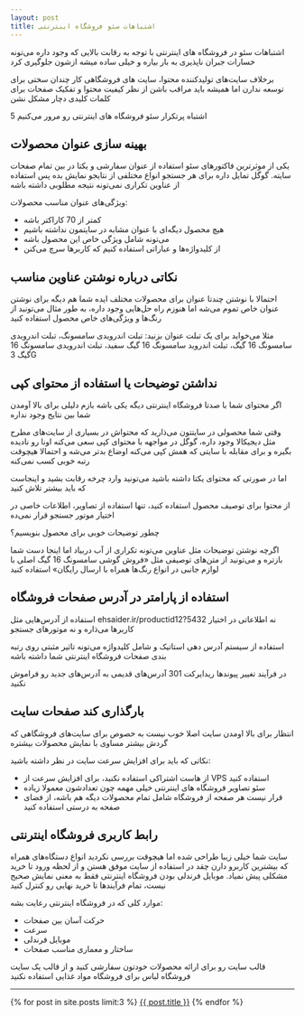 ```yaml
---
layout: post
title: اشتباهات سئو فروشگاه اینترنتی
---
```


اشتباهات سئو در فروشگاه های اینترنتی با توجه به رقابت بالایی که وجود داره می‌تونه خسارات جبران ناپذیری به بار بیاره و خیلی ساده میشه ازشون جلوگیری کرد

برخلاف سایت‌های تولیدکننده محتوا، سایت های فروشگاهی کار چندان سختی برای توسعه ندارن اما همیشه باید مراقب باشن از نظر کیفیت محتوا و تفکیک صفحات برای کلمات کلیدی دچار مشکل نشن

5 اشتباه پرتکرار سئو فروشگاه های اینترنتی رو مرور می‌کنیم

## بهینه سازی عنوان محصولات

یکی از موثرترین فاکتورهای سئو استفاده از عنوان سفارشی و یکتا در بین تمام صفحات سایته. گوگل تمایل داره برای هر جستجو انواع مختلفی از نتایجو نمایش بده پس استفاده از عناوین تکراری نمی‌تونه نتیجه مطلوبی داشته باشه

ویژگی‌های عنوان مناسب محصولات:

- کمتر از 70 کاراکتر باشه
- هیچ محصول دیگه‌ای با عنوان مشابه در سایتمون نداشته باشیم
- می‌تونه شامل ویژگی خاص این محصول باشه
- از کلیدواژه‌ها و عباراتی استفاده کنیم که کاربرها سرچ می‌کنن

## نکاتی درباره نوشتن عناوین مناسب

احتمالا با نوشتن چندتا عنوان برای محصولات مختلف ایده شما هم دیگه برای نوشتن عنوان خاص تموم می‌شه اما هنوزم راه حل‌هایی وجود داره، به طور مثال می‌تونید از رنگ‌ها و ویژگی‌های خاص محصول استفاده کنید

مثلا می‌خواید برای یک تبلت عنوان بزنید: تبلت اندرویدی سامسونگ، تبلت اندرویدی سامسونگ 16 گیگ، تبلت اندروید سامسونگ 16 گیگ سفید، تبلت اندرویدی سامسونگ 16 گیگ 3G

## نداشتن توضیحات یا استفاده از محتوای کپی

اگر محتوای شما با صدتا فروشگاه اینترنتی دیگه یکی باشه بازم دلیلی برای بالا آومدن شما بین نتایج وجود نداره

وقتی شما محصولی در سایتتون می‌ذارید که محتواش در بسیاری از سایت‌های مطرح مثل دیجیکالا وجود داره، گوگل در مواجهه با محتوای کپی سعی می‌کنه اونا رو نادیده بگیره و برای مقابله با سایتی که همش کپی می‌کنه اوضاع بدتر می‌شه و احتمالا هیچوقت رتبه خوبی کسب نمی‌کنه

اما در صورتی که محتوای یکتا داشته باشید می‌تونید وارد چرخه رقابت بشید و اینجاست که باید بیشتر تلاش کنید

از محتوا برای توصیف محصول استفاده کنید، تنها استفاده از تصاویر، اطلاعات خاصی در اختیار موتور جستجو قرار نمی‌ده

چطور توضیحات خوبی برای محصول بنویسیم؟

اگرچه نوشتن توضیحات مثل عناوین می‌تونه تکراری از آب دربیاد اما اینجا دست شما بازتره و می‌تونید از متن‌های توصیفی مثل «فروش گوشی سامسونگ 16 گیگ اصلی با لوازم جانبی در انواع رنگ‌ها همراه با ارسال رایگان» استفاده کنید

## استفاده از پارامتر در آدرس صفحات فروشگاه

استفاده از آدرس‌هایی مثل ehsaider.ir/productid12?5432 نه اطلاعاتی در اختیار کاربرها می‌ذاره و نه موتورهای جستجو

استفاده از سیستم آدرس دهی استاتیک و شامل کلیدواژه می‌تونه تاثیر مثبتی روی رتبه بندی صفحات فروشگاه اینترنتی شما داشته باشه

در فرآیند تغییر پیوندها ریدایرکت 301 آدرس‌های قدیمی به آدرس‌های جدید رو فراموش نکنید

## بارگذاری کند صفحات سایت

انتظار برای بالا اومدن سایت اصلا خوب نیست به خصوص برای سایت‌های فروشگاهی که گردش بیشتر مساوی با نمایش محصولات بیشتره

نکاتی که باید برای افزایش سرعت سایت در نظر داشته باشید:

- از هاست اشتراکی استفاده نکنید، برای افزایش سرعت از VPS استفاده کنید
- سئو تصاویر فروشگاه های اینترنتی خیلی مهمه چون تعدادشون معمولا زیاده
- قرار نیست هر صفحه از فروشگاه شامل تمام محصولات دیگه هم باشه، از فضای صفحه به درستی استفاده کنید

## رابط کاربری فروشگاه اینترنتی

سایت شما خیلی زیبا طراحی شده اما هیچوقت بررسی نکردید انواع دستگاه‌های همراه که بیشترین کاربرو دارن چقد در استفاده از سایت موفق هستن و از لحظه ورود تا خرید مشکلی پیش نمیاد. موبایل فرندلی بودن فروشگاه اینترنتی فقط به معنی نمایش صحیح نیست، تمام فرآیندها تا خرید نهایی رو کنترل کنید

موارد کلی که در فروشگاه اینترنتی رعایت بشه:

- حرکت آسان بین صفحات
- سرعت
- موبایل فرندلی
- ساختار و معماری مناسب صفحات

قالب سایت رو برای ارائه محصولات خودتون سفارشی کنید و از قالب یک سایت فروشگاه لباس برای فروشگاه مواد غذایی استفاده نکنید

***
{% for post in site.posts limit:3 %}
<a href="{{ site.url }}{{ post.url }}">{{ post.title }}</a>
{% endfor %}
